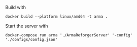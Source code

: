 Build with
```shell
docker build --platform linux/amd64 -t arma .
```

Start the server with
```shell
docker-compose run arma './ArmaReforgerServer' '-config' './configs/config.json'
```